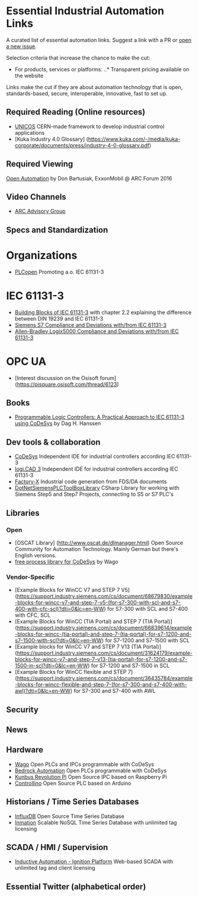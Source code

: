 # Essential Industrial Automation Links

A curated list of essential automation links. Suggest a link with a PR or [open a new issue](https://github.com/factory-x/essential-industrial-automation-links/issues/new).

Selection criteria that increase the chance to make the cut:
* For products, services or platforms:
..* Transparent pricing available on the website

Links make the cut if they are about automation technology that is open, standards-based, secure, interoperable, innovative, fast to set up.


## Required Reading (Online resources)

* [UNICOS](http://unicos.web.cern.ch/) CERN-made framework to develop industrial control applications
* [Kuka Industry 4.0 Glossary] (https://www.kuka.com/-/media/kuka-corporate/documents/press/industry-4-0-glossary.pdf)



## Required Viewing
[Open Automation](https://www.youtube.com/watch?v=eLwMzJ9NVgA) by  Don Bartusiak, ExxonMobil @ ARC Forum 2016


## Video Channels

* [ARC Advisory Group](https://www.youtube.com/user/ARCadvisory/videos?view=0&shelf_id=0&sort=dd)


## Specs and Standardization

# Organizations
* [PLCopen](http://www.plcopen.org/) Promoting a.o. IEC 61131-3

# IEC 61131-3
* [Building Blocks of IEC 61131-3](http://www.springer.com/cda/content/document/cda_downloaddocument/9783642120145-c1.pdf?SGWID=0-0-45-963407-p174031056) with chapter 2.2 explaining the difference between DIN 19239 and IEC 61131-3
* [Siemens S7 Compliance and Deviations with/from IEC 61131-3](https://cache.industry.siemens.com/dl/files/932/8790932/att_82258/v1/norm_tbl.pdf)
* [Allen-Bradley Logix5000 Compliance and Deviations with/from IEC 61131-3](https://cache.industry.siemens.com/dl/files/932/8790932/att_82258/v1/norm_tbl.pdf)

# OPC UA
* [Interest discussion on the Osisoft forum] (https://pisquare.osisoft.com/thread/6123)

## Books

* [Programmable Logic Controllers: A Practical Approach to IEC 61131-3 using CoDeSys](https://www.amazon.com/Programmable-Logic-Controllers-Practical-Approach/dp/1118949242) by Dag H. Hanssen


## Dev tools & collaboration

* [CoDeSys](https://www.codesys.com/) Independent IDE for industrial controllers according IEC 61131-3
* [logi.CAD 3](http://www.logicals.com/en/logi-cad-3) Independent IDE for industrial controllers according IEC 61131-3
* [Factory-X](https://github.com/factory-x/fx-example) Industrial code generation from FDS/DA documents
* [DotNetSiemensPLCToolBoxLibrary](https://github.com/dotnetprojects/DotNetSiemensPLCToolBoxLibrary) CSharp Library for working with Siemens Step5 and Step7 Projects, connecting to S5 or S7 PLC's

## Libraries

### Open

* [OSCAT Library] (http://www.oscat.de/dlmanager.html) Open Source Community for Automation Technology. Mainly German but there's English versions.
* [free process library for CoDeSys](http://global.wago.com/media/3_branchsolution/process_control_1/solution_package_1/AU-PW-US-DE-FP-140130_001_solution_package_water_final.pdf) by Wago

### Vendor-Specific

* [Example Blocks for WinCC V7 and STEP 7 V5] (https://support.industry.siemens.com/cs/document/68679830/example-blocks-for-wincc-v7-and-step-7-v5-(for-s7-300-with-scl-and-s7-400-with-cfc-scl)?dti=0&lc=en-WW) for S7-300 with SCL and S7-400 with CFC, SCL
* [Example Blocks for WinCC (TIA Portal) and STEP 7 (TIA Portal)] (https://support.industry.siemens.com/cs/document/66839614/example-blocks-for-wincc-(tia-portal)-and-step-7-(tia-portal)-for-s7-1200-and-s7-1500-with-scl?dti=0&lc=en-WW) for S7-1200 and S7-1500 with SCL
* [Example blocks for WinCC V7 and STEP 7 V13 (TIA Portal)] (https://support.industry.siemens.com/cs/document/31624179/example-blocks-for-wincc-v7-and-step-7-v13-(tia-portal)-for-s7-1200-and-s7-1500-in-scl?dti=0&lc=en-WW) for S7-1200 and S7-1500 in SCL
* [Example Blocks for WinCC flexible and STEP 7] (https://support.industry.siemens.com/cs/document/36435784/example-blocks-for-wincc-flexible-and-step-7-(for-s7-300-and-s7-400-with-awl)?dti=0&lc=en-WW) for S7-300 and S7-400 with AWL

## Security



## News


## Hardware

* [Wago](http://www.wago.us/products/components-for-automation/overview/) Open PLCs and IPCs programmable with CoDeSys
* [Bedrock Automation](https://www.bedrockautomation.com/) Open PLCs programmable with CoDeSys
* [Kunbus Revolution Pi](https://revolution.kunbus.com/) Open Source IPC based on Raspberry Pi
* [Controllino](https://controllino.biz/) Open Source PLC based on Arduino

## Historians / Time Series Databases

* [InfluxDB](https://www.influxdata.com/) Open Source Time Series Database
* [Inmation](http://www.inmation.com/) Scalable NoSQL Time Series Database with unlimited tag licensing

## SCADA / HMI / Supervision

* [Inductive Automation - Ignition Platform](https://inductiveautomation.com/downloads/ignition) Web-based SCADA with unlimited tag and client licensing


## Essential Twitter (alphabetical order)
